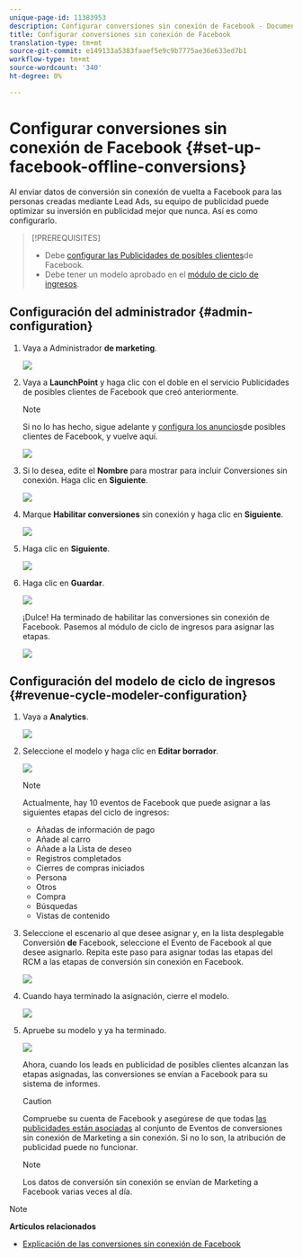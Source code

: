 ```yaml
---
unique-page-id: 11383953
description: Configurar conversiones sin conexión de Facebook - Documentos de marketing - Documentación del producto
title: Configurar conversiones sin conexión de Facebook
translation-type: tm+mt
source-git-commit: e149133a5383faaef5e9c9b7775ae36e633ed7b1
workflow-type: tm+mt
source-wordcount: '340'
ht-degree: 0%

---
```



# Configurar conversiones sin conexión de Facebook {#set-up-facebook-offline-conversions}

Al enviar datos de conversión sin conexión de vuelta a Facebook para las personas creadas mediante Lead Ads, su equipo de publicidad puede optimizar su inversión en publicidad mejor que nunca. Así es como configurarlo.

>[!PREREQUISITES]
>
>* Debe [configurar las Publicidades de posibles clientes](set-up-facebook-lead-ads.md)de Facebook.
>* Debe tener un modelo aprobado en el [módulo de ciclo de ingresos](http://docs.marketo.com/display/docs/revenue+cycle+models).

>



## Configuración del administrador {#admin-configuration}

1. Vaya a Administrador **de marketing**.

   ![](assets/image2016-11-29-13-3a8-3a45.png)

1. Vaya a **LaunchPoint** y haga clic con el doble en el servicio Publicidades de posibles clientes de Facebook que creó anteriormente.

   >[!NOTE]
   >
   >Si no lo has hecho, sigue adelante y [configura los anuncios](set-up-facebook-lead-ads.md)de posibles clientes de Facebook, y vuelve aquí.

   ![](assets/image2016-11-29-13-3a10-3a43.png)

1. Si lo desea, edite el **Nombre** para mostrar para incluir Conversiones sin conexión. Haga clic en **Siguiente**.

   ![](assets/image2016-11-29-13-3a12-3a19.png)

1. Marque **Habilitar conversiones** sin conexión y haga clic en **Siguiente**.

   ![](assets/image2016-11-29-13-3a13-3a32.png)

1. Haga clic en **Siguiente**.

   ![](assets/image2016-11-29-13-3a14-3a17.png)

1. Haga clic en **Guardar**.

   ![](assets/image2016-11-29-13-3a14-3a52.png)

   ¡Dulce! Ha terminado de habilitar las conversiones sin conexión de Facebook. Pasemos al módulo de ciclo de ingresos para asignar las etapas.

   ![](assets/image2016-11-29-13-3a16-3a55.png)

## Configuración del modelo de ciclo de ingresos {#revenue-cycle-modeler-configuration}

1. Vaya a **Analytics**.

   ![](assets/image2016-11-29-13-3a29-3a23.png)

1. Seleccione el modelo y haga clic en **Editar borrador**.

   ![](assets/image2016-11-29-13-3a31-3a6.png)

   >[!NOTE]
   >
   >Actualmente, hay 10 eventos de Facebook que puede asignar a las siguientes etapas del ciclo de ingresos:
   >
   >    
   >    
   >    * Añadas de información de pago
   >    * Añade al carro
   >    * Añade a la Lista de deseo
   >    * Registros completados
   >    * Cierres de compras iniciados
   >    * Persona
   >    * Otros
   >    * Compra
   >    * Búsquedas
   >    * Vistas de contenido


1. Seleccione el escenario al que desee asignar y, en la lista desplegable Conversión **de** Facebook, seleccione el Evento de Facebook al que desee asignarlo. Repita este paso para asignar todas las etapas del RCM a las etapas de conversión sin conexión en Facebook.

   ![](assets/1-1.png)

1. Cuando haya terminado la asignación, cierre el modelo.

   ![](assets/2.png)

1. Apruebe su modelo y ya ha terminado.

   ![](assets/image2016-11-29-15-3a6-3a30.png)

   Ahora, cuando los leads en publicidad de posibles clientes alcanzan las etapas asignadas, las conversiones se envían a Facebook para su sistema de informes.

   >[!CAUTION]
   >
   >Compruebe su cuenta de Facebook y asegúrese de que todas [las publicidades están asociadas](https://www.facebook.com/business/url/?href=%2Fbusiness%2Fhelp%2Fwww%2F1776828022605281&amp;cmsid&amp;creative=link&amp;creative_detail=advertiser-help-center&amp;create_type&amp;destination_cms_id&amp;orig_http_referrer) al conjunto de Eventos de conversiones sin conexión de Marketing a sin conexión. Si no lo son, la atribución de publicidad puede no funcionar.

   >[!NOTE]
   >
   >Los datos de conversión sin conexión se envían de Marketing a Facebook varias veces al día.

>[!NOTE]
>
>**Artículos relacionados**
>
>* [Explicación de las conversiones sin conexión de Facebook](understanding-facebook-offline-conversions.md)

>



